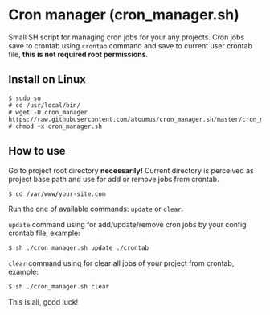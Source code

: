 # Cron manager (cron_manager.sh)
Small SH script for managing cron jobs for your any projects. Cron jobs save to crontab using `crontab` command and save to current user crontab file, **this is not required root permissions**.

## Install on Linux

```
$ sudo su
# cd /usr/local/bin/
# wget -O cron_manager https://raw.githubusercontent.com/atoumus/cron_manager.sh/master/cron_manager.sh
# chmod +x cron_manager.sh
```

## How to use

Go to project root directory **necessarily!** Current directory is perceived as project base path and use for add or remove jobs from crontab.
```bash
$ cd /var/www/your-site.com
```

Run the one of available commands: `update` or `clear`.

`update` command using for add/update/remove cron jobs by your config crontab file, example:
```bash
$ sh ./cron_manager.sh update ./crontab
```

`clear` command using for clear all jobs of your project from crontab, example:
```bash
$ sh ./cron_manager.sh clear
```

This is all, good luck!
